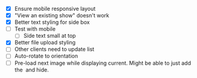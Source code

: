 - [x] Ensure mobile responsive layout
- [x] "View an existing show" doesn't work
- [x] Better text styling for side box
- [ ] Test with mobile
  - [ ] Side text small at top
- [x] Better file upload styling
- [ ] Other clients need to update list
- [ ] Auto-rotate to orientation
- [ ] Pre-load next image while displaying current. Might be able to just add the <img> and hide.
